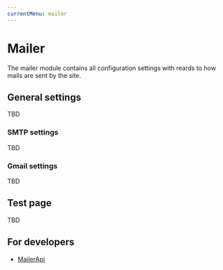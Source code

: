```yaml
---
currentMenu: mailer
---
```

# Mailer

The mailer module contains all configuration settings with reards to how mails are sent by the site.

## General settings

TBD

### SMTP settings

TBD

### Gmail settings

TBD

## Test page

TBD

## For developers

- [MailerApi](Dev/MailerApi.md)
